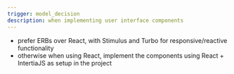 ```yaml
---
trigger: model_decision
description: when implementing user interface components
---
```


- prefer ERBs over React, with Stimulus and Turbo for responsive/reactive functionality
- otherwise when using React, implement the components using React + IntertiaJS as setup in the project
